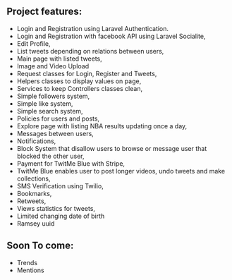 
## Project features:


* Login and Registration using Laravel Authentication.
* Login and Registration with facebook API using Laravel Socialite,
* Edit Profile,
* List tweets depending on relations between users,
* Main page with listed tweets,
* Image and Video Upload
* Request classes for Login, Register and Tweets,
* Helpers classes to display values on page,
* Services to keep Controllers classes clean,
* Simple followers system,
* Simple like system,
* Simple search system,
* Policies for users and posts,
* Explore page with listing NBA results updating once a day,
* Messages between users,
* Notifications,
* Block System that disallow users to browse or message user that blocked the other user,
* Payment for TwitMe Blue with Stripe,
* TwitMe Blue enables user to post longer videos, undo tweets and make collections,
* SMS Verification using Twilio,
* Bookmarks,
* Retweets,
* Views statistics for tweets,
* Limited changing date of birth
* Ramsey uuid

## Soon To come:
* Trends
* Mentions

